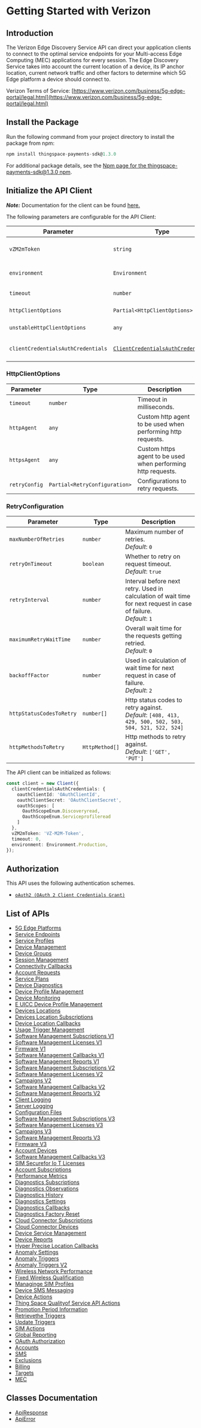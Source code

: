
# Getting Started with Verizon

## Introduction

The Verizon Edge Discovery Service API can direct your application clients to connect to the optimal service endpoints for your Multi-access Edge Computing (MEC) applications for every session. The Edge Discovery Service takes into account the current location of a device, its IP anchor location, current network traffic and other factors to determine which 5G Edge platform a device should connect to.

Verizon Terms of Service: [https://www.verizon.com/business/5g-edge-portal/legal.html](https://www.verizon.com/business/5g-edge-portal/legal.html)

## Install the Package

Run the following command from your project directory to install the package from npm:

```ts
npm install thingspace-payments-sdk@1.3.0
```

For additional package details, see the [Npm page for the thingspace-payments-sdk@1.3.0 npm](https://www.npmjs.com/package/thingspace-payments-sdk/v/1.3.0).

## Initialize the API Client

**_Note:_** Documentation for the client can be found [here.](https://www.github.com/itsAdee/thingspace-payments-sdk-js-sdk/tree/1.3.0/doc/client.md)

The following parameters are configurable for the API Client:

| Parameter | Type | Description |
|  --- | --- | --- |
| `vZM2mToken` | `string` | M2M Session Token ([How to generate an M2M session token?](page:getting-started/5g-edge-developer-creds-token#obtaining-a-vz-m2m-session-token-programmatically)) |
| `environment` | `Environment` | The API environment. <br> **Default: `Environment.Production`** |
| `timeout` | `number` | Timeout for API calls.<br>*Default*: `0` |
| `httpClientOptions` | `Partial<HttpClientOptions>` | Stable configurable http client options. |
| `unstableHttpClientOptions` | `any` | Unstable configurable http client options. |
| `clientCredentialsAuthCredentials` | [`ClientCredentialsAuthCredentials`](https://www.github.com/itsAdee/thingspace-payments-sdk-js-sdk/tree/1.3.0/doc/$a/https://www.github.com/itsAdee/thingspace-payments-sdk-js-sdk/tree/1.3.0/oauth-2-client-credentials-grant.md) | The credential object for clientCredentialsAuth |

### HttpClientOptions

| Parameter | Type | Description |
|  --- | --- | --- |
| `timeout` | `number` | Timeout in milliseconds. |
| `httpAgent` | `any` | Custom http agent to be used when performing http requests. |
| `httpsAgent` | `any` | Custom https agent to be used when performing http requests. |
| `retryConfig` | `Partial<RetryConfiguration>` | Configurations to retry requests. |

### RetryConfiguration

| Parameter | Type | Description |
|  --- | --- | --- |
| `maxNumberOfRetries` | `number` | Maximum number of retries. <br> *Default*: `0` |
| `retryOnTimeout` | `boolean` | Whether to retry on request timeout. <br> *Default*: `true` |
| `retryInterval` | `number` | Interval before next retry. Used in calculation of wait time for next request in case of failure. <br> *Default*: `1` |
| `maximumRetryWaitTime` | `number` | Overall wait time for the requests getting retried. <br> *Default*: `0` |
| `backoffFactor` | `number` | Used in calculation of wait time for next request in case of failure. <br> *Default*: `2` |
| `httpStatusCodesToRetry` | `number[]` | Http status codes to retry against. <br> *Default*: `[408, 413, 429, 500, 502, 503, 504, 521, 522, 524]` |
| `httpMethodsToRetry` | `HttpMethod[]` | Http methods to retry against. <br> *Default*: `['GET', 'PUT']` |

The API client can be initialized as follows:

```ts
const client = new Client({
  clientCredentialsAuthCredentials: {
    oauthClientId: 'OAuthClientId',
    oauthClientSecret: 'OAuthClientSecret',
    oauthScopes: [
      OauthScopeEnum.Discoveryread,
      OauthScopeEnum.Serviceprofileread
    ]
  },
  vZM2mToken: 'VZ-M2M-Token',
  timeout: 0,
  environment: Environment.Production,
});
```

## Authorization

This API uses the following authentication schemes.

* [`oAuth2 (OAuth 2 Client Credentials Grant)`](https://www.github.com/itsAdee/thingspace-payments-sdk-js-sdk/tree/1.3.0/doc/$a/https://www.github.com/itsAdee/thingspace-payments-sdk-js-sdk/tree/1.3.0/oauth-2-client-credentials-grant.md)

## List of APIs

* [5G Edge Platforms](https://www.github.com/itsAdee/thingspace-payments-sdk-js-sdk/tree/1.3.0/doc/controllers/5g-edge-platforms.md)
* [Service Endpoints](https://www.github.com/itsAdee/thingspace-payments-sdk-js-sdk/tree/1.3.0/doc/controllers/service-endpoints.md)
* [Service Profiles](https://www.github.com/itsAdee/thingspace-payments-sdk-js-sdk/tree/1.3.0/doc/controllers/service-profiles.md)
* [Device Management](https://www.github.com/itsAdee/thingspace-payments-sdk-js-sdk/tree/1.3.0/doc/controllers/device-management.md)
* [Device Groups](https://www.github.com/itsAdee/thingspace-payments-sdk-js-sdk/tree/1.3.0/doc/controllers/device-groups.md)
* [Session Management](https://www.github.com/itsAdee/thingspace-payments-sdk-js-sdk/tree/1.3.0/doc/controllers/session-management.md)
* [Connectivity Callbacks](https://www.github.com/itsAdee/thingspace-payments-sdk-js-sdk/tree/1.3.0/doc/controllers/connectivity-callbacks.md)
* [Account Requests](https://www.github.com/itsAdee/thingspace-payments-sdk-js-sdk/tree/1.3.0/doc/controllers/account-requests.md)
* [Service Plans](https://www.github.com/itsAdee/thingspace-payments-sdk-js-sdk/tree/1.3.0/doc/controllers/service-plans.md)
* [Device Diagnostics](https://www.github.com/itsAdee/thingspace-payments-sdk-js-sdk/tree/1.3.0/doc/controllers/device-diagnostics.md)
* [Device Profile Management](https://www.github.com/itsAdee/thingspace-payments-sdk-js-sdk/tree/1.3.0/doc/controllers/device-profile-management.md)
* [Device Monitoring](https://www.github.com/itsAdee/thingspace-payments-sdk-js-sdk/tree/1.3.0/doc/controllers/device-monitoring.md)
* [E UICC Device Profile Management](https://www.github.com/itsAdee/thingspace-payments-sdk-js-sdk/tree/1.3.0/doc/controllers/e-uicc-device-profile-management.md)
* [Devices Locations](https://www.github.com/itsAdee/thingspace-payments-sdk-js-sdk/tree/1.3.0/doc/controllers/devices-locations.md)
* [Devices Location Subscriptions](https://www.github.com/itsAdee/thingspace-payments-sdk-js-sdk/tree/1.3.0/doc/controllers/devices-location-subscriptions.md)
* [Device Location Callbacks](https://www.github.com/itsAdee/thingspace-payments-sdk-js-sdk/tree/1.3.0/doc/controllers/device-location-callbacks.md)
* [Usage Trigger Management](https://www.github.com/itsAdee/thingspace-payments-sdk-js-sdk/tree/1.3.0/doc/controllers/usage-trigger-management.md)
* [Software Management Subscriptions V1](https://www.github.com/itsAdee/thingspace-payments-sdk-js-sdk/tree/1.3.0/doc/controllers/software-management-subscriptions-v1.md)
* [Software Management Licenses V1](https://www.github.com/itsAdee/thingspace-payments-sdk-js-sdk/tree/1.3.0/doc/controllers/software-management-licenses-v1.md)
* [Firmware V1](https://www.github.com/itsAdee/thingspace-payments-sdk-js-sdk/tree/1.3.0/doc/controllers/firmware-v1.md)
* [Software Management Callbacks V1](https://www.github.com/itsAdee/thingspace-payments-sdk-js-sdk/tree/1.3.0/doc/controllers/software-management-callbacks-v1.md)
* [Software Management Reports V1](https://www.github.com/itsAdee/thingspace-payments-sdk-js-sdk/tree/1.3.0/doc/controllers/software-management-reports-v1.md)
* [Software Management Subscriptions V2](https://www.github.com/itsAdee/thingspace-payments-sdk-js-sdk/tree/1.3.0/doc/controllers/software-management-subscriptions-v2.md)
* [Software Management Licenses V2](https://www.github.com/itsAdee/thingspace-payments-sdk-js-sdk/tree/1.3.0/doc/controllers/software-management-licenses-v2.md)
* [Campaigns V2](https://www.github.com/itsAdee/thingspace-payments-sdk-js-sdk/tree/1.3.0/doc/controllers/campaigns-v2.md)
* [Software Management Callbacks V2](https://www.github.com/itsAdee/thingspace-payments-sdk-js-sdk/tree/1.3.0/doc/controllers/software-management-callbacks-v2.md)
* [Software Management Reports V2](https://www.github.com/itsAdee/thingspace-payments-sdk-js-sdk/tree/1.3.0/doc/controllers/software-management-reports-v2.md)
* [Client Logging](https://www.github.com/itsAdee/thingspace-payments-sdk-js-sdk/tree/1.3.0/doc/controllers/client-logging.md)
* [Server Logging](https://www.github.com/itsAdee/thingspace-payments-sdk-js-sdk/tree/1.3.0/doc/controllers/server-logging.md)
* [Configuration Files](https://www.github.com/itsAdee/thingspace-payments-sdk-js-sdk/tree/1.3.0/doc/controllers/configuration-files.md)
* [Software Management Subscriptions V3](https://www.github.com/itsAdee/thingspace-payments-sdk-js-sdk/tree/1.3.0/doc/controllers/software-management-subscriptions-v3.md)
* [Software Management Licenses V3](https://www.github.com/itsAdee/thingspace-payments-sdk-js-sdk/tree/1.3.0/doc/controllers/software-management-licenses-v3.md)
* [Campaigns V3](https://www.github.com/itsAdee/thingspace-payments-sdk-js-sdk/tree/1.3.0/doc/controllers/campaigns-v3.md)
* [Software Management Reports V3](https://www.github.com/itsAdee/thingspace-payments-sdk-js-sdk/tree/1.3.0/doc/controllers/software-management-reports-v3.md)
* [Firmware V3](https://www.github.com/itsAdee/thingspace-payments-sdk-js-sdk/tree/1.3.0/doc/controllers/firmware-v3.md)
* [Account Devices](https://www.github.com/itsAdee/thingspace-payments-sdk-js-sdk/tree/1.3.0/doc/controllers/account-devices.md)
* [Software Management Callbacks V3](https://www.github.com/itsAdee/thingspace-payments-sdk-js-sdk/tree/1.3.0/doc/controllers/software-management-callbacks-v3.md)
* [SIM Securefor Io T Licenses](https://www.github.com/itsAdee/thingspace-payments-sdk-js-sdk/tree/1.3.0/doc/controllers/sim-securefor-io-t-licenses.md)
* [Account Subscriptions](https://www.github.com/itsAdee/thingspace-payments-sdk-js-sdk/tree/1.3.0/doc/controllers/account-subscriptions.md)
* [Performance Metrics](https://www.github.com/itsAdee/thingspace-payments-sdk-js-sdk/tree/1.3.0/doc/controllers/performance-metrics.md)
* [Diagnostics Subscriptions](https://www.github.com/itsAdee/thingspace-payments-sdk-js-sdk/tree/1.3.0/doc/controllers/diagnostics-subscriptions.md)
* [Diagnostics Observations](https://www.github.com/itsAdee/thingspace-payments-sdk-js-sdk/tree/1.3.0/doc/controllers/diagnostics-observations.md)
* [Diagnostics History](https://www.github.com/itsAdee/thingspace-payments-sdk-js-sdk/tree/1.3.0/doc/controllers/diagnostics-history.md)
* [Diagnostics Settings](https://www.github.com/itsAdee/thingspace-payments-sdk-js-sdk/tree/1.3.0/doc/controllers/diagnostics-settings.md)
* [Diagnostics Callbacks](https://www.github.com/itsAdee/thingspace-payments-sdk-js-sdk/tree/1.3.0/doc/controllers/diagnostics-callbacks.md)
* [Diagnostics Factory Reset](https://www.github.com/itsAdee/thingspace-payments-sdk-js-sdk/tree/1.3.0/doc/controllers/diagnostics-factory-reset.md)
* [Cloud Connector Subscriptions](https://www.github.com/itsAdee/thingspace-payments-sdk-js-sdk/tree/1.3.0/doc/controllers/cloud-connector-subscriptions.md)
* [Cloud Connector Devices](https://www.github.com/itsAdee/thingspace-payments-sdk-js-sdk/tree/1.3.0/doc/controllers/cloud-connector-devices.md)
* [Device Service Management](https://www.github.com/itsAdee/thingspace-payments-sdk-js-sdk/tree/1.3.0/doc/controllers/device-service-management.md)
* [Device Reports](https://www.github.com/itsAdee/thingspace-payments-sdk-js-sdk/tree/1.3.0/doc/controllers/device-reports.md)
* [Hyper Precise Location Callbacks](https://www.github.com/itsAdee/thingspace-payments-sdk-js-sdk/tree/1.3.0/doc/controllers/hyper-precise-location-callbacks.md)
* [Anomaly Settings](https://www.github.com/itsAdee/thingspace-payments-sdk-js-sdk/tree/1.3.0/doc/controllers/anomaly-settings.md)
* [Anomaly Triggers](https://www.github.com/itsAdee/thingspace-payments-sdk-js-sdk/tree/1.3.0/doc/controllers/anomaly-triggers.md)
* [Anomaly Triggers V2](https://www.github.com/itsAdee/thingspace-payments-sdk-js-sdk/tree/1.3.0/doc/controllers/anomaly-triggers-v2.md)
* [Wireless Network Performance](https://www.github.com/itsAdee/thingspace-payments-sdk-js-sdk/tree/1.3.0/doc/controllers/wireless-network-performance.md)
* [Fixed Wireless Qualification](https://www.github.com/itsAdee/thingspace-payments-sdk-js-sdk/tree/1.3.0/doc/controllers/fixed-wireless-qualification.md)
* [Managinge SIM Profiles](https://www.github.com/itsAdee/thingspace-payments-sdk-js-sdk/tree/1.3.0/doc/controllers/managinge-sim-profiles.md)
* [Device SMS Messaging](https://www.github.com/itsAdee/thingspace-payments-sdk-js-sdk/tree/1.3.0/doc/controllers/device-sms-messaging.md)
* [Device Actions](https://www.github.com/itsAdee/thingspace-payments-sdk-js-sdk/tree/1.3.0/doc/controllers/device-actions.md)
* [Thing Space Qualityof Service API Actions](https://www.github.com/itsAdee/thingspace-payments-sdk-js-sdk/tree/1.3.0/doc/controllers/thing-space-qualityof-service-api-actions.md)
* [Promotion Period Information](https://www.github.com/itsAdee/thingspace-payments-sdk-js-sdk/tree/1.3.0/doc/controllers/promotion-period-information.md)
* [Retrievethe Triggers](https://www.github.com/itsAdee/thingspace-payments-sdk-js-sdk/tree/1.3.0/doc/controllers/retrievethe-triggers.md)
* [Update Triggers](https://www.github.com/itsAdee/thingspace-payments-sdk-js-sdk/tree/1.3.0/doc/controllers/update-triggers.md)
* [SIM Actions](https://www.github.com/itsAdee/thingspace-payments-sdk-js-sdk/tree/1.3.0/doc/controllers/sim-actions.md)
* [Global Reporting](https://www.github.com/itsAdee/thingspace-payments-sdk-js-sdk/tree/1.3.0/doc/controllers/global-reporting.md)
* [OAuth Authorization](https://www.github.com/itsAdee/thingspace-payments-sdk-js-sdk/tree/1.3.0/doc/controllers/oauth-authorization.md)
* [Accounts](https://www.github.com/itsAdee/thingspace-payments-sdk-js-sdk/tree/1.3.0/doc/controllers/accounts.md)
* [SMS](https://www.github.com/itsAdee/thingspace-payments-sdk-js-sdk/tree/1.3.0/doc/controllers/sms.md)
* [Exclusions](https://www.github.com/itsAdee/thingspace-payments-sdk-js-sdk/tree/1.3.0/doc/controllers/exclusions.md)
* [Billing](https://www.github.com/itsAdee/thingspace-payments-sdk-js-sdk/tree/1.3.0/doc/controllers/billing.md)
* [Targets](https://www.github.com/itsAdee/thingspace-payments-sdk-js-sdk/tree/1.3.0/doc/controllers/targets.md)
* [MEC](https://www.github.com/itsAdee/thingspace-payments-sdk-js-sdk/tree/1.3.0/doc/controllers/mec.md)

## Classes Documentation

* [ApiResponse](https://www.github.com/itsAdee/thingspace-payments-sdk-js-sdk/tree/1.3.0/doc/api-response.md)
* [ApiError](https://www.github.com/itsAdee/thingspace-payments-sdk-js-sdk/tree/1.3.0/doc/api-error.md)

